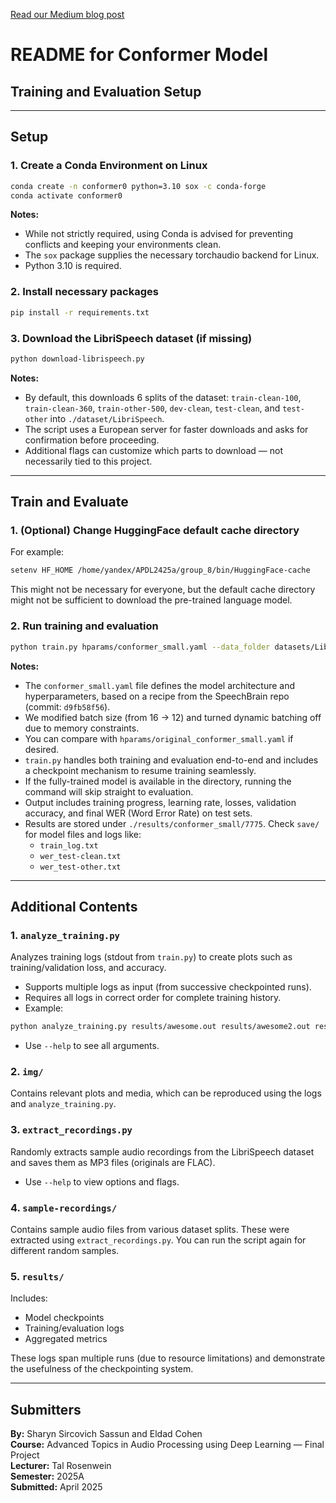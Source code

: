 [Read our Medium blog post](https://medium.com/@eldadc1/what-we-learned-while-training-a-conformer-based-speech-recognition-model-01533474c0a7)
# README for Conformer Model  
## Training and Evaluation Setup

---

## Setup

### 1. Create a Conda Environment on Linux
```bash
conda create -n conformer0 python=3.10 sox -c conda-forge
conda activate conformer0
```

**Notes:**
- While not strictly required, using Conda is advised for preventing conflicts and keeping your environments clean.
- The `sox` package supplies the necessary torchaudio backend for Linux.
- Python 3.10 is required.

### 2. Install necessary packages
```bash
pip install -r requirements.txt
```

### 3. Download the LibriSpeech dataset (if missing)
```bash
python download-librispeech.py
```

**Notes:**
- By default, this downloads 6 splits of the dataset: `train-clean-100`, `train-clean-360`, `train-other-500`, `dev-clean`, `test-clean`, and `test-other` into `./dataset/LibriSpeech`.
- The script uses a European server for faster downloads and asks for confirmation before proceeding.
- Additional flags can customize which parts to download — not necessarily tied to this project.

---

## Train and Evaluate

### 1. (Optional) Change HuggingFace default cache directory
For example:
```bash
setenv HF_HOME /home/yandex/APDL2425a/group_8/bin/HuggingFace-cache
```
This might not be necessary for everyone, but the default cache directory might not be sufficient to download the pre-trained language model.

### 2. Run training and evaluation
```bash
python train.py hparams/conformer_small.yaml --data_folder datasets/LibriSpeech/
```

**Notes:**
- The `conformer_small.yaml` file defines the model architecture and hyperparameters, based on a recipe from the SpeechBrain repo (commit: `d9fb58f56`).
- We modified batch size (from 16 → 12) and turned dynamic batching off due to memory constraints.
- You can compare with `hparams/original_conformer_small.yaml` if desired.
- `train.py` handles both training and evaluation end-to-end and includes a checkpoint mechanism to resume training seamlessly.
- If the fully-trained model is available in the directory, running the command will skip straight to evaluation.
- Output includes training progress, learning rate, losses, validation accuracy, and final WER (Word Error Rate) on test sets.
- Results are stored under `./results/conformer_small/7775`. Check `save/` for model files and logs like:
  - `train_log.txt`
  - `wer_test-clean.txt`
  - `wer_test-other.txt`

---

## Additional Contents

### 1. `analyze_training.py`
Analyzes training logs (stdout from `train.py`) to create plots such as training/validation loss, and accuracy.

- Supports multiple logs as input (from successive checkpointed runs).
- Requires all logs in correct order for complete training history.
- Example:
```bash
python analyze_training.py results/awesome.out results/awesome2.out results/awesome3.out results/awesome4.out results/awesome5.out --epochs 110
```
- Use `--help` to see all arguments.

### 2. `img/`
Contains relevant plots and media, which can be reproduced using the logs and `analyze_training.py`.

### 3. `extract_recordings.py`
Randomly extracts sample audio recordings from the LibriSpeech dataset and saves them as MP3 files (originals are FLAC).

- Use `--help` to view options and flags.

### 4. `sample-recordings/`
Contains sample audio files from various dataset splits. These were extracted using `extract_recordings.py`. You can run the script again for different random samples.

### 5. `results/`
Includes:
- Model checkpoints
- Training/evaluation logs
- Aggregated metrics

These logs span multiple runs (due to resource limitations) and demonstrate the usefulness of the checkpointing system.

---

## Submitters

**By:** Sharyn Sircovich Sassun and Eldad Cohen  
**Course:** Advanced Topics in Audio Processing using Deep Learning — Final Project  
**Lecturer:** Tal Rosenwein  
**Semester:** 2025A  
**Submitted:** April 2025
